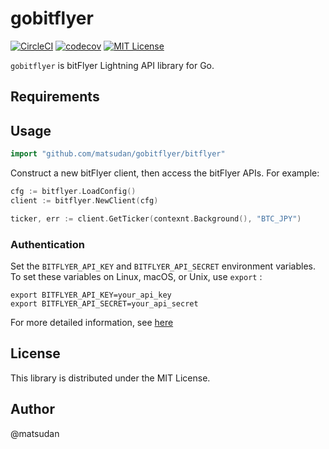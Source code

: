# gobitflyer
[![CircleCI](https://circleci.com/gh/matsudan/gobitflyer.svg?style=shield)](https://app.circleci.com/pipelines/github/matsudan/gobitflyer)
[![codecov](https://codecov.io/gh/matsudan/gobitflyer/branch/main/graph/badge.svg)](https://codecov.io/gh/matsudan/gobitflyer)
[![MIT License](https://img.shields.io/badge/license-MIT-blue.svg)](https://github.com/matsudan/gobitflyer/blob/master/LICENSE)

`gobitflyer` is bitFlyer Lightning API library for Go.

## Requirements

## Usage
```go
import "github.com/matsudan/gobitflyer/bitflyer"
```

Construct a new bitFlyer client, then access the bitFlyer APIs. For example:
```go
cfg := bitflyer.LoadConfig()
client := bitflyer.NewClient(cfg)

ticker, err := client.GetTicker(contexnt.Background(), "BTC_JPY")
```

### Authentication
Set the `BITFLYER_API_KEY` and `BITFLYER_API_SECRET` environment variables.
To set these variables on Linux, macOS, or Unix, use `export` :
```
export BITFLYER_API_KEY=your_api_key
export BITFLYER_API_SECRET=your_api_secret
```

For more detailed information, see [here](https://lightning.bitflyer.com/docs?lang=en#authentication)

## License
This library is distributed under the MIT License.

## Author
@matsudan
